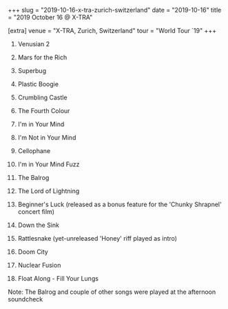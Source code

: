 +++
slug = "2019-10-16-x-tra-zurich-switzerland"
date = "2019-10-16"
title = "2019 October 16 @ X-TRA"

[extra]
venue = "X-TRA, Zurich, Switzerland"
tour = "World Tour `19"
+++


 1. Venusian 2

 2. Mars for the Rich

 3. Superbug

 4. Plastic Boogie

 5. Crumbling Castle

 6. The Fourth Colour

 7. I'm in Your Mind

 8. I'm Not in Your Mind

 9. Cellophane

10. I'm in Your Mind Fuzz

11. The Balrog

12. The Lord of Lightning

13. Beginner's Luck
    (released as a bonus feature for the 'Chunky Shrapnel' concert
    film)

14. Down the Sink

15. Rattlesnake
    (yet-unreleased 'Honey' riff played as intro)

16. Doom City

17. Nuclear Fusion

18. Float Along - Fill Your Lungs


Note: The Balrog and couple of other songs were played at the afternoon
soundcheck
